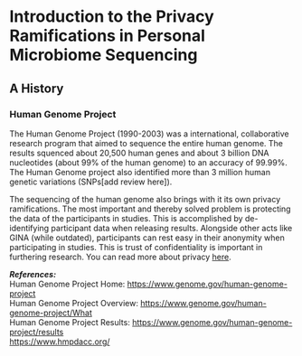 # Introduction to the Privacy Ramifications in Personal Microbiome Sequencing

## A History <br/>
### Human Genome Project
The Human Genome Project (1990-2003) was a international, collaborative research program that aimed to sequence the entire human genome. The results squenced about 20,500 human genes and about 3 billion DNA nucleotides (about 99% of the human genome) to an accuracy of 99.99%. The Human Genome project also identified more than 3 million human genetic variations (SNPs[add review here]). <br/>

The sequencing of the human genome also brings with it its own privacy ramifications. The most important and thereby solved problem is protecting the data of the participants in studies. This is accomplished by de-identifying participant data when releasing results. Alongside other acts like GINA (while outdated), participants can rest easy in their anonymity when participating in studies. This is trust of confidentiality is important in furthering research. You can read more about privacy [here](https://www.genome.gov/about-genomics/policy-issues/Privacy).

__*References:*__ <br/>
Human Genome Project Home:     https://www.genome.gov/human-genome-project <br/>
Human Genome Project Overview: https://www.genome.gov/human-genome-project/What <br/>
Human Genome Project Results:  https://www.genome.gov/human-genome-project/results <br/>
https://www.hmpdacc.org/

